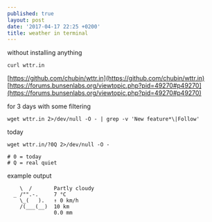 ```yaml
---
published: true
layout: post
date: '2017-04-17 22:25 +0200'
title: weather in terminal
---
```

without installing anything

    curl wttr.in
    
[https://github.com/chubin/wttr.in](https://github.com/chubin/wttr.in)  
[https://forums.bunsenlabs.org/viewtopic.php?pid=49270#p49270](https://forums.bunsenlabs.org/viewtopic.php?pid=49270#p49270)

for 3 days with some filtering

    wget wttr.in 2>/dev/null -O - | grep -v 'New feature*\|Follow'
    
today

    wget wttr.in/?0Q 2>/dev/null -O -
    
    # 0 = today
    # Q = real quiet
    
example output

        \  /       Partly cloudy
      _ /"".-.     7 °C
        \_(   ).   ↑ 0 km/h
        /(___(__)  10 km
                   0.0 mm


